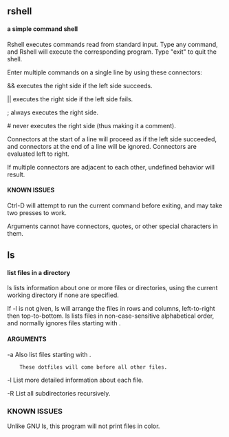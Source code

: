## rshell
#### a simple command shell

Rshell executes commands read from standard input. Type any command, and Rshell will execute the corresponding program. Type "exit" to quit the shell.


Enter multiple commands on a single line by using these connectors:

&& executes the right side if the left side succeeds.

|| executes the right side if the left side fails.

; always executes the right side.

\# never executes the right side (thus making it a comment).


Connectors at the start of a line will proceed as if the left side succeeded, and connectors at the end of a line will be ignored. Connectors are evaluated left to right.

If multiple connectors are adjacent to each other, undefined behavior will result.


#### KNOWN ISSUES

Ctrl-D will attempt to run the current command before exiting, and may take two presses to work.


Arguments cannot have connectors, quotes, or other special characters in them.

## ls
#### list files in a directory

ls lists information about one or more files or directories, using the current working directory if none are specified.

If -l is not given, ls will arrange the files in rows and columns, left-to-right then top-to-bottom. ls lists files in non-case-sensitive alphabetical order, and normally ignores files starting with .


#### ARGUMENTS

-a
		Also list files starting with .

		These dotfiles will come before all other files.

-l
		List more detailed information about each file.

-R
		List all subdirectories recursively.


### KNOWN ISSUES

Unlike GNU ls, this program will not print files in color.

